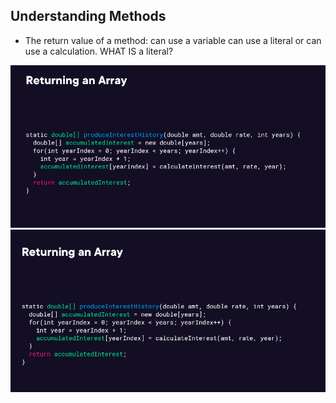 ## Understanding Methods
 - The return value of a method:
         can use a variable
         can use a literal or
         can use a calculation.
     WHAT IS a literal?
     
![returning an Array](image.png)
![returning an Array](image-1.png)